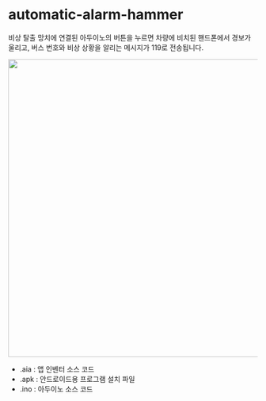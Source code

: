 # automatic-alarm-hammer
비상 탈출 망치에 연결된 아두이노의 버튼을 누르면 차량에 비치된 핸드폰에서 경보가 울리고, 버스 번호와 비상 상황을 알리는 메시지가 119로 전송됩니다.

<img src="https://user-images.githubusercontent.com/56622731/131989774-9797c0a8-4b83-4817-bf55-af9c983d6346.png" width="600">


- .aia : 앱 인벤터 소스 코드
- .apk : 안드로이드용 프로그램 설치 파일
- .ino : 아두이노 소스 코드
